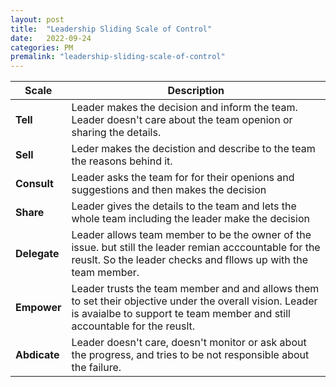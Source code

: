 ```yaml
---
layout: post
title:  "Leadership Sliding Scale of Control"
date:   2022-09-24
categories: PM
premalink: "leadership-sliding-scale-of-control" 
---
```




| Scale | Description| 
|-|-|
|**Tell** | Leader makes the decision and inform the team. Leader doesn't care about the team openion or sharing the details.| 
| **Sell** | Leder makes the decistion and describe to the team the reasons behind it. 
| **Consult** | Leader asks the team for for their openions and suggestions and then makes the decision |
| **Share** | Leader gives the details to the team and lets the whole team including the leader make the decision |
| **Delegate** | Leader allows team member to be the owner of the issue. but still the leader remian acccountable for the reuslt. So the leader checks and fllows up with the team member. | 
| **Empower** | Leader trusts the team member and and allows them to set their objective under the overall vision. Leader is avaialbe to support te team member and still accountable for the reuslt.    
| **Abdicate** | Leader doesn't care, doesn't monitor or ask about the progress, and tries to be not responsible about the failure.
